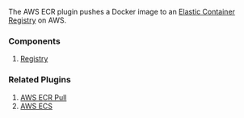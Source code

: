 The AWS ECR plugin pushes a Docker image to an [Elastic Container Registry](https://aws.amazon.com/ecr/getting-started/)
on AWS.

### Components

1. [Registry](/waypoint/integrations/hashicorp/aws-ecr/latest/components/registry/aws-ecr-registry)

### Related Plugins

1. [AWS ECR Pull](/waypoint/integrations/hashicorp/aws-ecr-pull)
2. [AWS ECS](/waypoint/integrations/hashicorp/aws-ecs)

